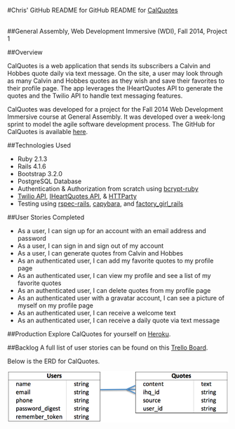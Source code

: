 #Chris' GitHub README for GitHub README for [CalQuotes](https://cal-quotes.herokuapp.com/) <br/><br/>

##General Assembly, Web Development Immersive (WDI), Fall 2014, Project 1

##Overview

CalQuotes is a web application that sends its subscribers a Calvin and Hobbes quote daily via text message. On the site, a user may look through as many Calvin and Hobbes quotes as they wish and save their favorites to their profile page. The app leverages the IHeartQuotes API to generate the quotes and the Twilio API to handle text messaging features.

CalQuotes was developed for a project for the Fall 2014 Web Development Immersive course at General Assembly. It was developed over a week-long sprint to model the agile software development process. The GitHub for CalQuotes is available [here](https://github.com/cmarkel5/CalQuotes).

##Technologies Used
* Ruby 2.1.3
* Rails 4.1.6
* Bootstrap 3.2.0
* PostgreSQL Database
* Authentication & Authorization from scratch using [bcrypt-ruby](https://github.com/codahale/bcrypt-ruby)
* [Twilio API](https://www.twilio.com/api), [IHeartQuotes API](http://iheartquotes.com/api), & [HTTParty](https://github.com/jnunemaker/httparty)
* Testing using [rspec-rails](https://github.com/rspec/rspec-rails), [capybara](https://github.com/jnicklas/capybara), and [factory_girl_rails](https://github.com/thoughtbot/factory_girl_rails)

##User Stories Completed
* As a user, I can sign up for an account with an email address and password
* As a user, I can sign in and sign out of my account
* As a user, I can generate quotes from Calvin and Hobbes
* As an authenticated user, I can add my favorite quotes to my profile page
* As an authenticated user, I can view my profile and see a list of my favorite quotes
* As an authenticated user, I can delete quotes from my profile page
* As an authenticated user with a gravatar account, I can see a picture of myself on my profile page
* As an authenticated user, I can receive a welcome text
* As an authenticated user, I can receive a daily quote via text message


##Production
Explore CalQuotes for yourself on [Heroku](https://cal-quotes.herokuapp.com/).

##Backlog
A full list of user stories can be found on this [Trello Board](https://trello.com/b/lY67W3wk/calquotes-project-1).

Below is the ERD for CalQuotes.

![ERD](ERD.png)